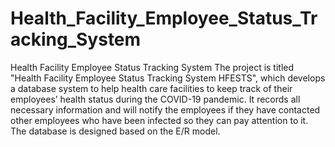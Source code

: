 # Health_Facility_Employee_Status_Tracking_System
Health Facility Employee Status Tracking System
The project is titled "Health Facility Employee Status
Tracking System HFESTS", which develops a database system to help health care facilities to keep track of their employees’
health status during the COVID-19 pandemic. It records all necessary information and will notify the employees if they have contacted other employees who have been infected so they can pay attention to it. The database is designed based on the E/R model.
